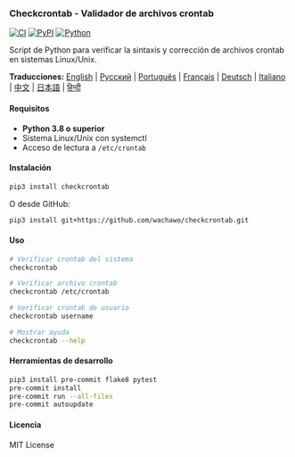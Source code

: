 ### Checkcrontab - Validador de archivos crontab

[![CI](https://github.com/wachawo/checkcrontab/actions/workflows/ci.yml/badge.svg)](https://github.com/wachawo/checkcrontab/actions/workflows/ci.yml)
[![PyPI](https://img.shields.io/pypi/v/checkcrontab.svg)](https://pypi.org/project/checkcrontab/)
[![Python](https://img.shields.io/pypi/pyversions/checkcrontab.svg)](https://pypi.org/project/checkcrontab/)

Script de Python para verificar la sintaxis y corrección de archivos crontab en sistemas Linux/Unix.

**Traducciones:** [English](https://github.com/wachawo/checkcrontab/blob/main/README.md) | [Русский](https://github.com/wachawo/checkcrontab/blob/main/docs/README_RU.md) | [Português](https://github.com/wachawo/checkcrontab/blob/main/docs/README_PT.md) | [Français](https://github.com/wachawo/checkcrontab/blob/main/docs/README_FR.md) | [Deutsch](https://github.com/wachawo/checkcrontab/blob/main/docs/README_DE.md) | [Italiano](https://github.com/wachawo/checkcrontab/blob/main/docs/README_IT.md) | [中文](https://github.com/wachawo/checkcrontab/blob/main/docs/README_ZH.md) | [日本語](https://github.com/wachawo/checkcrontab/blob/main/docs/README_JA.md) | [हिन्दी](https://github.com/wachawo/checkcrontab/blob/main/docs/README_HI.md)

#### Requisitos

- **Python 3.8 o superior**
- Sistema Linux/Unix con systemctl
- Acceso de lectura a `/etc/crontab`

#### Instalación

```bash
pip3 install checkcrontab
```

O desde GitHub:

```bash
pip3 install git+https://github.com/wachawo/checkcrontab.git
```

#### Uso

```bash
# Verificar crontab del sistema
checkcrontab

# Verificar archivo crontab
checkcrontab /etc/crontab

# Verificar crontab de usuario
checkcrontab username

# Mostrar ayuda
checkcrontab --help
```

#### Herramientas de desarrollo

```bash
pip3 install pre-commit flake8 pytest
pre-commit install
pre-commit run --all-files
pre-commit autoupdate
```

#### Licencia

MIT License
